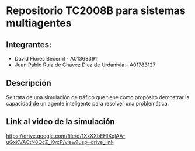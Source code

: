 # Repositorio TC2008B para sistemas multiagentes 

## Integrantes:
+ David Flores Becerril - A01368391
+ Juan Pablo Ruiz de Chavez Diez de Urdanivia - A01783127

## Descripción
Se trata de una simulación de tráfico que tiene como propósito demostrar la capacidad de un agente inteligente para resolver una problemática. 

## Link al video de la simulación
https://drive.google.com/file/d/1XxXXbEHlXqlAA-uGxKVACtN8QcZ_KvcP/view?usp=drive_link
